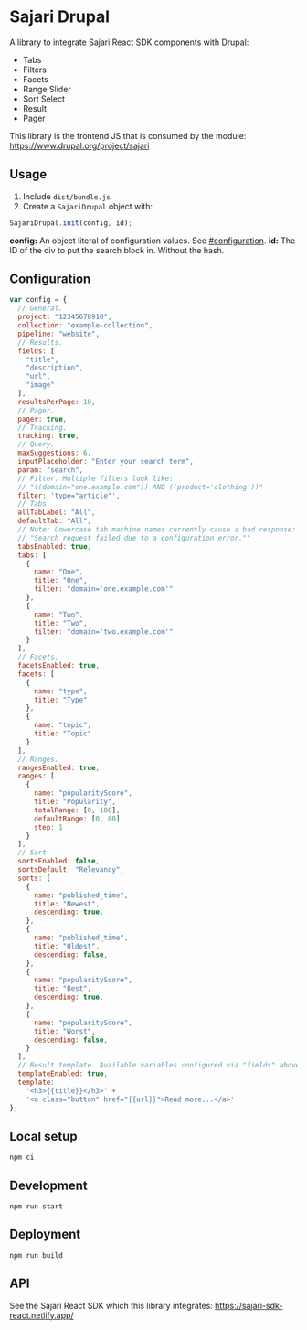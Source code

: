 # Sajari Drupal

A library to integrate Sajari React SDK components with Drupal:
* Tabs
* Filters
* Facets
* Range Slider
* Sort Select
* Result
* Pager

This library is the frontend JS that is consumed by the module:
https://www.drupal.org/project/sajari

## Usage

1. Include `dist/bundle.js`
2. Create a `SajariDrupal` object with:

```javascript
SajariDrupal.init(config, id);
```

**config:** An object literal of configuration values. See [#configuration](Configuration).
**id:** The ID of the div to put the search block in. Without the hash.

## Configuration

```javascript
var config = {
  // General.
  project: "12345678910",
  collection: "example-collection",
  pipeline: "website",
  // Results.
  fields: [
    "title",
    "description",
    "url",
    "image"
  ],
  resultsPerPage: 10,
  // Pager.
  pager: true,
  // Tracking.
  tracking: true,
  // Query.
  maxSuggestions: 6,
  inputPlaceholder: "Enter your search term",
  param: "search",
  // Filter. Multiple filters look like:
  // "((domain="one.example.com")) AND ((product='clothing'))"
  filter: 'type="article"',
  // Tabs.
  allTabLabel: "All",
  defaultTab: "All",
  // Note: Lowercase tab machine names currently cause a bad response:
  // "Search request failed due to a configuration error.""
  tabsEnabled: true,
  tabs: [
    {
      name: "One",
      title: "One",
      filter: "domain='one.example.com'"
    },
    {
      name: "Two",
      title: "Two",
      filter: "domain='two.example.com'"
    }
  ],
  // Facets.
  facetsEnabled: true,
  facets: [
    {
      name: "type",
      title: "Type"
    },
    {
      name: "topic",
      title: "Topic"
    }
  ],
  // Ranges.
  rangesEnabled: true,
  ranges: [
    {
      name: "popularityScore",
      title: "Popularity",
      totalRange: [0, 100],
      defaultRange: [0, 80],
      step: 1
    }
  ],
  // Sort.
  sortsEnabled: false,
  sortsDefault: "Relevancy",
  sorts: [
    {
      name: "published_time",
      title: "Newest",
      descending: true,
    },
    {
      name: "published_time",
      title: "Oldest",
      descending: false,
    },
    {
      name: "popularityScore",
      title: "Best",
      descending: true,
    },
    {
      name: "popularityScore",
      title: "Worst",
      descending: false,
    }
  ],
  // Result template. Available variables configured via "fields" above.
  templateEnabled: true,
  template:
    '<h3>{{title}}</h3>' +
    '<a class="button" href="{{url}}">Read more...</a>'
};
```

## Local setup

```
npm ci
```

## Development

```
npm run start
```

## Deployment

```
npm run build
```

## API

See the Sajari React SDK which this library integrates:
https://sajari-sdk-react.netlify.app/
